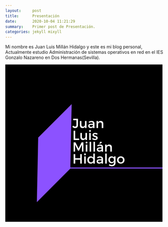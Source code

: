 ```yaml
---
layout:     post
title:      Presentación
date:       2020-10-04 11:21:29
summary:    Primer post de Presentación.
categories: jekyll mixyll
---
```


Mi nombre es Juan Luis Millán Hidalgo y este es mi blog personal, Actualmente estudio Administración de sistemas operativos en red en el IES Gonzalo Nazareno en Dos Hermanas(Sevilla).

![Logo2](https://github.com/juanlu-millan/juanlumillan-blog/blob/master/_images/jmlh.png?raw=true)
